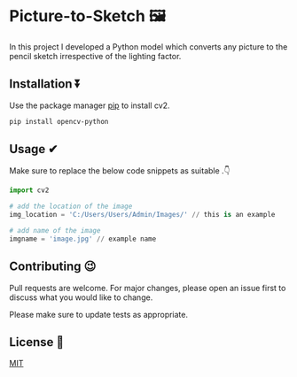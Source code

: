 # Picture-to-Sketch 🖼

In this project I developed a Python model which converts any picture to the pencil sketch irrespective of the lighting factor.

## Installation ⏬

Use the package manager [pip](https://pip.pypa.io/en/stable/) to install cv2.

```bash
pip install opencv-python
```

## Usage ✔
Make sure to replace the below code snippets as suitable .👇
```python
import cv2

# add the location of the image
img_location = 'C:/Users/Users/Admin/Images/' // this is an example

# add name of the image
imgname = 'image.jpg' // example name

```

## Contributing 😉

Pull requests are welcome. For major changes, please open an issue first
to discuss what you would like to change.

Please make sure to update tests as appropriate.

## License 📝

[MIT](https://choosealicense.com/licenses/mit/)
